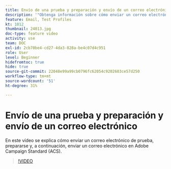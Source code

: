 ```yaml
---
title: Envío de una prueba y preparación y envío de un correo electrónico
description: '"Obtenga información sobre cómo enviar un correo electrónico de prueba, prepararse y, a continuación, enviar el envío de correo electrónico. ”'
feature: Email, Test Profiles
kt: 1812
thumbnail: 24013.jpg
doc-type: feature video
activity: use
team: DOC
exl-id: 2cb70be4-cd27-4da3-828a-be4c07d4c951
role: User
level: Beginner
hidefromtoc: true
hide: true
source-git-commit: 22048e99a99cb0796fc62054c9202603ce57d250
workflow-type: tm+mt
source-wordcount: '51'
ht-degree: 31%

---
```


# Envío de una prueba y preparación y envío de un correo electrónico

En este vídeo se explica cómo enviar un correo electrónico de prueba, prepararse y, a continuación, enviar un correo electrónico en Adobe Campaign Standard (ACS).

>[!VIDEO](https://video.tv.adobe.com/v/24013/)
